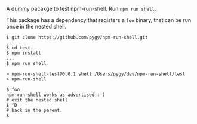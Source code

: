 A dummy pacakge to test npm-run-shell. Run `npm run shell`.

This package has a dependency that registers a `foo` binary, that can be run once in the nested shell.

```Shell
$ git clone https://github.com/pygy/npm-run-shell.git
...
$ cd test
$ npm install
...
$ npm run shell

> npm-run-shell-test@0.0.1 shell /Users/pygy/dev/npm-run-shell/test
> npm-run-shell

$ foo
npm-run-shell works as advertised :-)
# exit the nested shell
$ ^D
# back in the parent.
$
```
